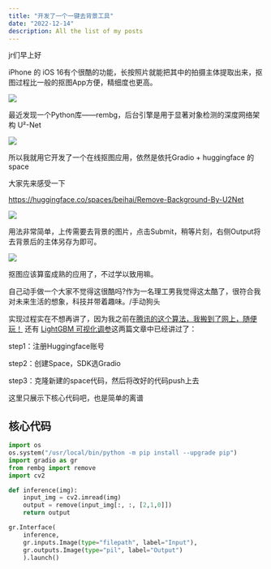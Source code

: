 ```yaml
---
title: "开发了一个一键去背景工具"
date: "2022-12-14"
description: All the list of my posts
---
```


jr们早上好

iPhone 的 iOS 16有个很酷的功能，长按照片就能把其中的拍摄主体提取出来，抠图过程比一般的抠图App方便，精细度也更高。

![](/Users/huhaiyang/projs/mdFiles/images/苹果抠图.gif)

最近发现一个Python库——rembg，后台引擎是用于显著对象检测的深度网络架构 U²-Net

![](https://my-wechat.oss-cn-beijing.aliyuncs.com/20221012145220.png)

所以我就用它开发了一个在线抠图应用，依然是依托Gradio + huggingface 的space

大家先来感受一下

https://huggingface.co/spaces/beihai/Remove-Background-By-U2Net

![](https://my-wechat.oss-cn-beijing.aliyuncs.com/20221012144211.png)


用法非常简单，上传需要去背景的图片，点击Submit，稍等片刻，右侧Output将去背景后的主体另存为即可。

![](https://my-wechat.oss-cn-beijing.aliyuncs.com/20221012145744.png)


抠图应该算蛮成熟的应用了，不过学以致用嘛。

自己动手做一个大家不觉得这很酷吗?作为一名理工男我觉得这太酷了，很符合我对未来生活的想象，科技并带着趣味。/手动狗头

实现过程实在不想再讲了，因为我之前在[腾讯的这个算法，我搬到了网上，随便玩！](https://mp.weixin.qq.com/s?__biz=MzA4MjYwMTc5Nw==&mid=2648965011&idx=1&sn=5a16c12fb7396cfd455ee327bbce3aea&chksm=87946db9b0e3e4afb3324c40ff439ab03a069c3b4f6a18c704f02b0172aa68478f72931dc829&token=474570519&lang=zh_CN#rd) 还有 [LightGBM 可视化调参](https://mp.weixin.qq.com/s?__biz=MzA4MjYwMTc5Nw==&mid=2648965227&idx=1&sn=6ab3c6d1f26c1ae28f56c0d4207d4e2a&chksm=87939241b0e41b5759dbc6153b00d71b4c8689e25e770c35cfe3c3a5a38e0b154a159aeedb04&scene=21#wechat_redirect)这两篇文章中已经讲过了：



step1：注册Huggingface账号

step2：创建Space，SDK选Gradio

step3：克隆新建的space代码，然后将改好的代码push上去




这里只展示下核心代码吧，也是简单的离谱


## 核心代码

```Python
import os
os.system("/usr/local/bin/python -m pip install --upgrade pip")
import gradio as gr
from rembg import remove
import cv2

def inference(img):
    input_img = cv2.imread(img)
    output = remove(input_img[:, :, [2,1,0]])
    return output

gr.Interface(
    inference, 
    gr.inputs.Image(type="filepath", label="Input"), 
    gr.outputs.Image(type="pil", label="Output")
    ).launch() 
```

